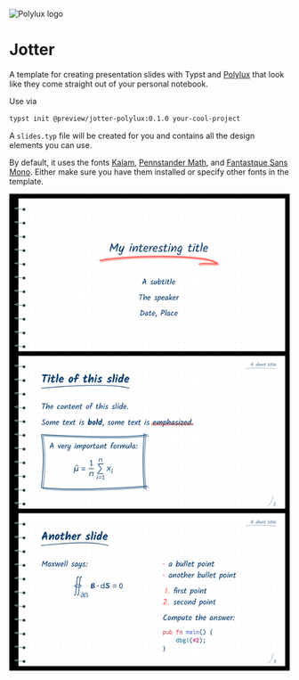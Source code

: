 ![Polylux logo](https://raw.githubusercontent.com/polylux-typ/polylux/ed1e70e74f2a525e80ace9144249c9537917731c/assets/polylux-logo.svg)

# Jotter

A template for creating presentation slides with Typst and
[Polylux](https://github.com/polylux-typ/polylux/) that look like they come
straight out of your personal notebook.

Use via
```sh
typst init @preview/jotter-polylux:0.1.0 your-cool-project
```

A `slides.typ` file will be created for you and contains all the design elements
you can use.

By default, it uses the fonts
[Kalam](https://github.com/itfoundry/kalam/releases),
[Pennstander Math](https://github.com/juliusross1/Pennstander), and
[Fantastque Sans Mono](https://github.com/belluzj/fantasque-sans/releases).
Either make sure you have them installed or specify other fonts in the template.

![thumbnail](thumbnail.png)


